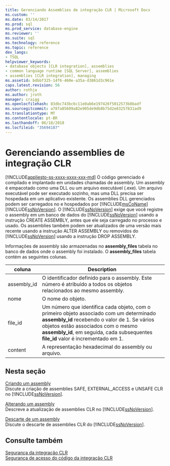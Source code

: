 ```yaml
---
title: Gerenciando Assemblies de integração CLR | Microsoft Docs
ms.custom: ''
ms.date: 03/14/2017
ms.prod: sql
ms.prod_service: database-engine
ms.reviewer: ''
ms.suite: sql
ms.technology: reference
ms.topic: reference
dev_langs:
- TSQL
helpviewer_keywords:
- database objects [CLR integration], assemblies
- common language runtime [SQL Server], assemblies
- assemblies [CLR integration], managing
ms.assetid: bdbbf325-14f6-460e-a35a-d3861d3c961e
caps.latest.revision: 56
author: rothja
ms.author: jroth
manager: craigg
ms.openlocfilehash: 83dbc743bc6c11e0ab6e197426f5012573b8badf
ms.sourcegitcommit: a78fa85609a82e905de9db8b75d2e83257831ad9
ms.translationtype: MT
ms.contentlocale: pt-BR
ms.lasthandoff: 06/18/2018
ms.locfileid: "35694187"
---
```

# <a name="managing-clr-integration-assemblies"></a>Gerenciando assemblies de integração CLR
[!INCLUDE[appliesto-ss-xxxx-xxxx-xxx-md](../../../includes/appliesto-ss-xxxx-xxxx-xxx-md.md)]
  O código gerenciado é compilado e implantado em unidades chamadas de assembly. Um assembly é empacotado como uma DLL ou um arquivo executável (.exe). Um arquivo executável pode ser executado sozinho, mas uma DLL precisa ser hospedada em um aplicativo existente. Os assemblies DLL gerenciados podem ser carregados no e hospedados por [!INCLUDE[msCoName](../../../includes/msconame-md.md)] [!INCLUDE[ssNoVersion](../../../includes/ssnoversion-md.md)]. O [!INCLUDE[ssNoVersion](../../../includes/ssnoversion-md.md)] exige que você registre o assembly em um banco de dados do [!INCLUDE[ssNoVersion](../../../includes/ssnoversion-md.md)] usando a instrução CREATE ASSEMBLY, antes que ele seja carregado no processo e usado. Os assemblies também podem ser atualizados de uma versão mais recente usando a instrução ALTER ASSEMBLY ou removidos do [!INCLUDE[ssNoVersion](../../../includes/ssnoversion-md.md)] usando a instrução DROP ASSEMBLY.  
  
 Informações de assembly são armazenadas no **assembly_files** tabela no banco de dados onde o assembly foi instalado. O **assembly_files** tabela contém as seguintes colunas.  
  
|coluna|Description|  
|------------|-----------------|  
|assembly_id|O identificador definido para o assembly. Este número é atribuído a todos os objetos relacionados ao mesmo assembly.|  
|nome|O nome do objeto.|  
|file_id|Um número que identifica cada objeto, com o primeiro objeto associado com um determinado **assembly_id** recebendo o valor de 1. Se vários objetos estão associados com o mesmo **assembly_id**, em seguida, cada subsequentes **file_id** valor é incrementado em 1.|  
|content|A representação hexadecimal do assembly ou arquivo.|  
  
## <a name="in-this-section"></a>Nesta seção  
 [Criando um assembly](../../../relational-databases/clr-integration/assemblies/creating-an-assembly.md)  
 Discute a criação de assemblies SAFE, EXTERNAL_ACCESS e UNSAFE CLR no [!INCLUDE[ssNoVersion](../../../includes/ssnoversion-md.md)].  
  
 [Alterando um assembly](../../../relational-databases/clr-integration/assemblies/altering-an-assembly.md)  
 Descreve a atualização de assemblies CLR no [!INCLUDE[ssNoVersion](../../../includes/ssnoversion-md.md)].  
  
 [Descarte de um assembly](../../../relational-databases/clr-integration/assemblies/dropping-an-assembly.md)  
 Discute o descarte de assemblies CLR do [!INCLUDE[ssNoVersion](../../../includes/ssnoversion-md.md)].  
  
## <a name="see-also"></a>Consulte também  
 [Segurança da integração CLR](../../../relational-databases/clr-integration/security/clr-integration-security.md)   
 [Segurança de acesso do código da integração CLR](../../../relational-databases/clr-integration/security/clr-integration-code-access-security.md)  
  
  
